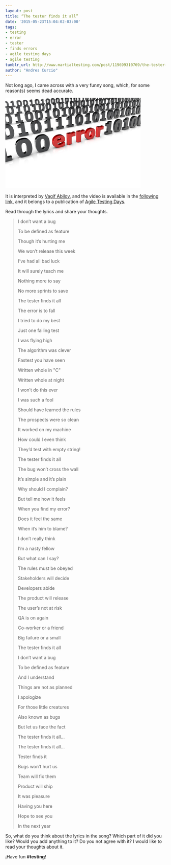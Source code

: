 ```yaml
---
layout: post
title: “The tester finds it all”
date: '2015-05-23T15:04:02-03:00'
tags:
- testing
- error
- tester
- finds errors
- agile testing days
- agile testing
tumblr_url: http://www.martialtesting.com/post/119699310769/the-tester-finds-it-all
author: "Andres Curcio"
---
```

Not long ago, I came across with a very funny song, which, for some reason(s) seems dead accurate.

![Finds it all](/assets/error.jpg)


It is interpreted by [Vagif Abilov](https://twitter.com/ooobject), and the video is available in the [following link](https://www.youtube.com/watch?v=1TBzP0baOBM), and it belongs to a publication of [Agile Testing Days](http://www.agiletestingdays.com). 

Read through the lyrics and share your thoughts.


>I don’t want a bug
>
>To be defined as feature
>
>Though it’s hurting me
>
>We won’t release this week
>
>
>I’ve had all bad luck
>
>It will surely teach me
>
>Nothing more to say
>
>No more sprints to save
>
>
>The tester finds it all
>
>The error is to fall
>
>I tried to do my best
>
>Just one failing test
>
>
>I was flying high
>
>The algorithm was clever
>
>Fastest you have seen
>
>Written whole in "C"
>
>
>Written whole at night
>
>I won’t do this ever
>
>I was such a fool
>
>Should have learned the rules
>
>
>The prospects were so clean
>
>It worked on my machine
>
>How could I even think
>
>They‘d test with empty string!
>
>
>The tester finds it all
>
>The bug won’t cross the wall
>
>It’s simple and it’s plain
>
>Why should I complain?
>
>
>But tell me how it feels
>
>When you find my error?
>
>Does it feel the same
>
>When it’s him to blame?
>
>
>I don’t really think
>
>I’m a nasty fellow
>
>But what can I say?
>
>The rules must be obeyed
>
>
>Stakeholders will decide
>
>Developers abide
>
>The product will release
>
>The user’s not at risk
>
>
>QA is on again
>
>Co-worker or a friend
>
>Big failure or a small
>
>The tester finds it all
>
>
>I don’t want a bug
>
>To be defined as feature
>
>And I understand
>
>Things are not as planned
>
>
>I apologize
>
>For those little creatures
>
>Also known as bugs
>
>But let us face the fact
>
>
>The tester finds it all...
>
>The tester finds it all...
>
>
>Tester finds it
>
>Bugs won’t hurt us
>
>Team will fix them
>
>Product will ship
>
>
>It was pleasure
>
>Having you here
>
>Hope to see you
>
>In the next year


So, what do you think about the lyrics in the song? Which part of it did you like? Would you add anything to it? Do you not agree with it? I would like to read your thoughts about it.

¡Have fun **#testing**!
